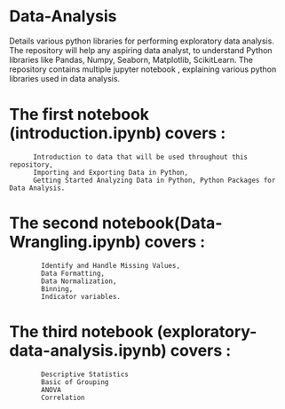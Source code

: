 # Data-Analysis
Details various python libraries for performing exploratory data analysis.
The repository will help any aspiring data analyst, to understand Python libraries like Pandas, Numpy, Seaborn, Matplotlib, ScikitLearn.
The repository contains multiple jupyter notebook , explaining various python libraries used in data analysis.
# The first notebook (introduction.ipynb) covers : 
          Introduction to data that will be used throughout this repository, 
          Importing and Exporting Data in Python,
          Getting Started Analyzing Data in Python, Python Packages for Data Analysis.
# The second notebook(Data-Wrangling.ipynb) covers :
            Identify and Handle Missing Values,
            Data Formatting,
            Data Normalization,
            Binning,
            Indicator variables.
 # The third notebook (exploratory-data-analysis.ipynb) covers :
            Descriptive Statistics
            Basic of Grouping
            ANOVA
            Correlation


